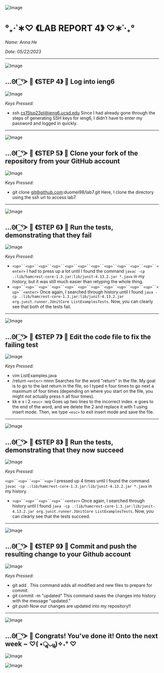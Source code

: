 ![Image](https://media.discordapp.net/attachments/783745953680326656/1094753603274686584/IMG_4813.png?width=2520&height=132)
#                                 °₊·ˈ∗♡ 《LAB REPORT 4》 ♡∗ˈ‧₊°

*Name: Anna He*

*Date: 05/22/2023*

---
![Image](https://media.discordapp.net/attachments/783745953680326656/1094753603274686584/IMG_4813.png?width=2520&height=132)

## …ᘛ⁐̤ᕐᐷ 🍒 《STEP 4》 🍒 Log into ieng6

![Image](https://media.discordapp.net/attachments/783745953680326656/1110370061035778108/Screen_Shot_2023-05-22_at_5.54.06_PM.png?width=1984&height=740)

*Keys Pressed:*

- ssh cs15lsp23pl@ieng6.ucsd.edu 
Since I had already gone through the steps of generating SSH keys for ieng6, I didn't have to enter my password and logged in quickly. 

---
![Image](https://media.discordapp.net/attachments/783745953680326656/1094753603274686584/IMG_4813.png?width=2520&height=132)

## …ᘛ⁐̤ᕐᐷ 🍒 《STEP 5》 🍒 Clone your fork of the repository from your GitHub account 

![Image](https://media.discordapp.net/attachments/783745953680326656/1110415764873281536/Screen_Shot_2023-05-22_at_8.55.44_PM.png?width=2176&height=452)

*Keys Pressed:*

- git clone git@github.com:duomei98/lab7.git
Here, I clone the directory using the ssh url to access lab7. 

---
![Image](https://media.discordapp.net/attachments/783745953680326656/1094753603274686584/IMG_4813.png?width=2520&height=132)

## …ᘛ⁐̤ᕐᐷ 🍒 《STEP 6》 🍒 Run the tests, demonstrating that they fail 

![Image](https://media.discordapp.net/attachments/783745953680326656/1110417527990923334/Screen_Shot_2023-05-22_at_9.02.46_PM.png?width=2520&height=658)

*Keys Pressed:*

- `<up>``<up>``<up>``<up>``<up>``<up>``<up>``<up>``<up>``<up>``<up>``<enter>`
I had to press up a lot until I found the command `javac -cp .:lib/hamcrest-core-1.3.jar:lib/junit-4.13.2.jar *.java` in my history, but it was still much easier than retyping the whole thing.
- `<up>``<up>``<up>``<up>``<up>``<up>``<up>``<up>``<up>``<up>``<up>``<up>``<enter>`
Once again, I searched through history until I found `java -cp .:lib/hamcrest-core-1.3.jar:lib/junit-4.13.2.jar org.junit.runner.JUnitCore ListExamplesTests`. Now, you can clearly see that both of the tests fail. 
   
---
![Image](https://media.discordapp.net/attachments/783745953680326656/1094753603274686584/IMG_4813.png?width=2520&height=132)

## …ᘛ⁐̤ᕐᐷ 🍒 《STEP 7》 🍒 Edit the code file to fix the failing test

![Image](https://media.discordapp.net/attachments/783745953680326656/1110402834182176840/Screen_Shot_2023-05-22_at_8.04.21_PM.png?width=2520&height=774)

*Keys Pressed:*

- vim ListExamples.java
- /return `<enter>` nnnn
Searches for the word "return" in the file. My goal is to go to the last return in the file, so I typed n four times to go next a maximum of four times (depending on where you start on the file, you might not actually press n  all four times).
- kk e x i 2 `<esc>` :wq
Goes up two lines to the incorrect index. e goes to the end of the word, and we delete the 2 and replace it with 1 using insert mode. Then, we type `<esc>` to exit insert mode and save the file. 

---
![Image](https://media.discordapp.net/attachments/783745953680326656/1094753603274686584/IMG_4813.png?width=2520&height=132)

## …ᘛ⁐̤ᕐᐷ 🍒 《STEP 8》 🍒 Run the tests, demonstrating that they now succeed

![Image](https://media.discordapp.net/attachments/783745953680326656/1110417368343126087/Screen_Shot_2023-05-22_at_9.01.52_PM.png?width=2520&height=406)

*Keys Pressed:*

`<up>``<up>``<up>``<up>`
I pressed up 4 times until I found the command `javac -cp .:lib/hamcrest-core-1.3.jar:lib/junit-4.13.2.jar *.java` in my history.
- `<up>``<up>``<up>``<up>``<enter>`
Once again, I searched through history until I found `java -cp .:lib/hamcrest-core-1.3.jar:lib/junit-4.13.2.jar org.junit.runner.JUnitCore ListExamplesTests`. Now, you can clearly see that the tests succeed.

---

![Image](https://media.discordapp.net/attachments/783745953680326656/1094753603274686584/IMG_4813.png?width=2520&height=132)

## …ᘛ⁐̤ᕐᐷ 🍒 《STEP 9》 🍒 Commit and push the resulting change to your Github account

![Image](https://media.discordapp.net/attachments/783745953680326656/1110418514038227044/Screen_Shot_2023-05-22_at_9.06.39_PM.png?width=2362&height=1232)

*Keys Pressed:*

- git add .
This command adds all modified and new files to prepare for commit.
- git commit -m "updated"
This command saves the changes into history with the message "updated."
- git push
Now our changes are updated into my repository!!

---
![Image](https://media.discordapp.net/attachments/783745953680326656/1094753603274686584/IMG_4813.png?width=2520&height=132)

## …ᘛ⁐̤ᕐᐷ 🍒 Congrats! You've done it! Onto the next week ~ ♡( •ॢ◡-ॢ)✧˖° ♡
![Image](https://i.pinimg.com/originals/62/8a/0a/628a0a38a8f0b9b9efa19492f63ea541.png)
   
![Image](https://media.discordapp.net/attachments/783745953680326656/1094753603274686584/IMG_4813.png?width=2520&height=132)

